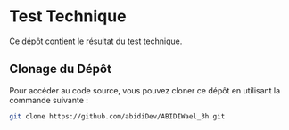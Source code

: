 # Test Technique

Ce dépôt contient le résultat du test technique.

## Clonage du Dépôt

Pour accéder au code source, vous pouvez cloner ce dépôt en utilisant la commande suivante :

```sh
git clone https://github.com/abidiDev/ABIDIWael_3h.git
